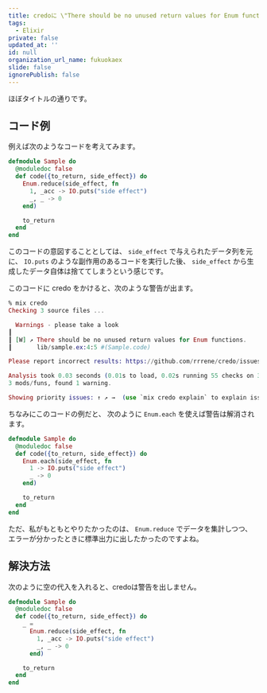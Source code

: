 ```yaml
---
title: credoに \"There should be no unused return values for Enum functions\" と警告される時は、関数の戻り値に使っていない値があるのが問題なので、空の代入で回避する
tags:
  - Elixir
private: false
updated_at: ''
id: null
organization_url_name: fukuokaex
slide: false
ignorePublish: false
---
```

ほぼタイトルの通りです。

## コード例

例えば次のようなコードを考えてみます。

```elixir
defmodule Sample do
  @moduledoc false
  def code({to_return, side_effect}) do
    Enum.reduce(side_effect, fn
      1, _acc -> IO.puts("side effect")
      _, _ -> 0
    end)

    to_return
  end
end
```

このコードの意図することとしては、 `side_effect` で与えられたデータ列を元に、 `IO.puts` のような副作用のあるコードを実行した後、 `side_effect` から生成したデータ自体は捨ててしまうという感じです。

このコードに credo をかけると、次のような警告が出ます。

```elixir
% mix credo
Checking 3 source files ...

  Warnings - please take a look                                                 
┃ 
┃ [W] ↗ There should be no unused return values for Enum functions.
┃       lib/sample.ex:4:5 #(Sample.code)

Please report incorrect results: https://github.com/rrrene/credo/issues

Analysis took 0.03 seconds (0.01s to load, 0.02s running 55 checks on 3 files)
3 mods/funs, found 1 warning.

Showing priority issues: ↑ ↗ →  (use `mix credo explain` to explain issues, `mix credo --help` for options).
```

ちなみにこのコードの例だと、 次のように `Enum.each` を使えば警告は解消されます。

```elixir
defmodule Sample do
  @moduledoc false
  def code({to_return, side_effect}) do
    Enum.each(side_effect, fn
      1 -> IO.puts("side effect")
      _ -> 0
    end)

    to_return
  end
end
```

ただ、私がもともとやりたかったのは、 `Enum.reduce` でデータを集計しつつ、エラーが分かったときに標準出力に出したかったのですよね。

## 解決方法

次のように空の代入を入れると、credoは警告を出しません。

```elixir
defmodule Sample do
  @moduledoc false
  def code({to_return, side_effect}) do
    _ =
      Enum.reduce(side_effect, fn
        1, _acc -> IO.puts("side effect")
        _, _ -> 0
      end)

    to_return
  end
end
```


